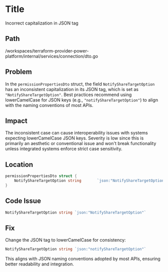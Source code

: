 # Title

Incorrect capitalization in JSON tag

## Path

/workspaces/terraform-provider-power-platform/internal/services/connection/dto.go

## Problem

In the `permissionPropertiesDto` struct, the field `NotifyShareTargetOption` has an inconsistent capitalization in its JSON tag, which is set as `"NotifyShareTargetOption"`. Best practices recommend using lowerCamelCase for JSON keys (e.g., `"notifyShareTargetOption"`) to align with the naming conventions of most APIs.

## Impact

The inconsistent case can cause interoperability issues with systems expecting lowerCamelCase JSON keys. Severity is low since this is primarily an aesthetic or conventional issue and won't break functionality unless integrated systems enforce strict case sensitivity.

## Location

```go
permissionPropertiesDto struct {
    NotifyShareTargetOption string       `json:"NotifyShareTargetOption"`
}
```

## Code Issue

```go
NotifyShareTargetOption string `json:"NotifyShareTargetOption"`
```

## Fix

Change the JSON tag to lowerCamelCase for consistency:

```go
NotifyShareTargetOption string `json:"notifyShareTargetOption"`
```

This aligns with JSON naming conventions adopted by most APIs, ensuring better readability and integration.